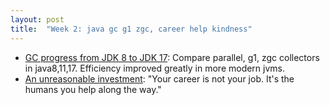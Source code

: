 ```yaml
---
layout: post
title:  "Week 2: java gc g1 zgc, career help kindness"
---
```


* [GC progress from JDK 8 to JDK 17](https://kstefanj.github.io/2021/11/24/gc-progress-8-17.html): Compare parallel, g1, zgc collectors in java8,11,17. Efficiency improved greatly in more modern jvms.
* [An unreasonable investment](https://randsinrepose.com/archives/an-unreasonable-investment/): "Your career is not your job. It's the humans you help along the way."